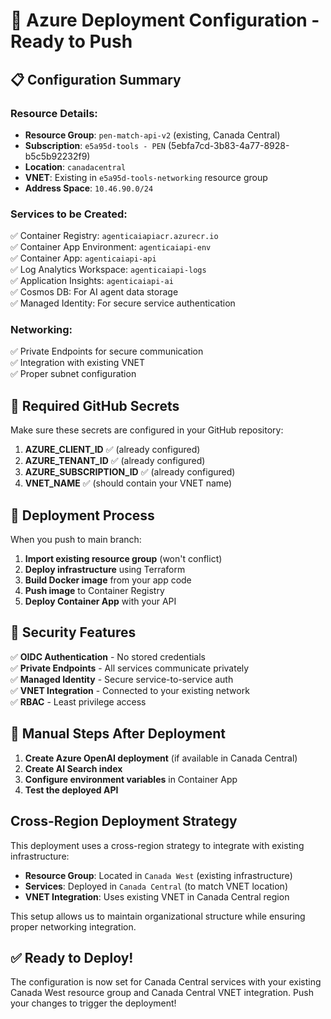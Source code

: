 # 🚀 Azure Deployment Configuration - Ready to Push

## 📋 Configuration Summary

### **Resource Details:**
- **Resource Group**: `pen-match-api-v2` (existing, Canada Central)
- **Subscription**: `e5a95d-tools - PEN` (5ebfa7cd-3b83-4a77-8928-b5c5b92232f9)
- **Location**: `canadacentral`
- **VNET**: Existing in `e5a95d-tools-networking` resource group
- **Address Space**: `10.46.90.0/24`

### **Services to be Created:**
✅ Container Registry: `agenticaiapiacr.azurecr.io`  
✅ Container App Environment: `agenticaiapi-env`  
✅ Container App: `agenticaiapi-api`  
✅ Log Analytics Workspace: `agenticaiapi-logs`  
✅ Application Insights: `agenticaiapi-ai`  
✅ Cosmos DB: For AI agent data storage  
✅ Managed Identity: For secure service authentication  

### **Networking:**
✅ Private Endpoints for secure communication  
✅ Integration with existing VNET  
✅ Proper subnet configuration  

## 🔧 Required GitHub Secrets

Make sure these secrets are configured in your GitHub repository:

1. **AZURE_CLIENT_ID** ✅ (already configured)
2. **AZURE_TENANT_ID** ✅ (already configured)
3. **AZURE_SUBSCRIPTION_ID** ✅ (already configured)
4. **VNET_NAME** ✅ (should contain your VNET name)

## 🚀 Deployment Process

When you push to main branch:

1. **Import existing resource group** (won't conflict)
2. **Deploy infrastructure** using Terraform
3. **Build Docker image** from your app code
4. **Push image** to Container Registry
5. **Deploy Container App** with your API

## 🔐 Security Features

✅ **OIDC Authentication** - No stored credentials  
✅ **Private Endpoints** - All services communicate privately  
✅ **Managed Identity** - Secure service-to-service auth  
✅ **VNET Integration** - Connected to your existing network  
✅ **RBAC** - Least privilege access  

## 📝 Manual Steps After Deployment

1. **Create Azure OpenAI deployment** (if available in Canada Central)
2. **Create AI Search index** 
3. **Configure environment variables** in Container App
4. **Test the deployed API**

## Cross-Region Deployment Strategy

This deployment uses a cross-region strategy to integrate with existing infrastructure:

- **Resource Group**: Located in `Canada West` (existing infrastructure)
- **Services**: Deployed in `Canada Central` (to match VNET location)  
- **VNET Integration**: Uses existing VNET in Canada Central region

This setup allows us to maintain organizational structure while ensuring proper networking integration.

## ✅ Ready to Deploy!

The configuration is now set for Canada Central services with your existing Canada West resource group and Canada Central VNET integration. 
Push your changes to trigger the deployment!